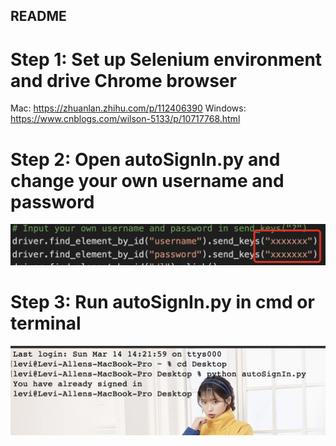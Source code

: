 ## README
# Step 1: Set up Selenium environment and drive Chrome browser
Mac:
https://zhuanlan.zhihu.com/p/112406390
Windows:
https://www.cnblogs.com/wilson-5133/p/10717768.html

# Step 2: Open autoSignIn.py and change your own username and password
![avatar](./img/1.png)
# Step 3: Run autoSignIn.py in cmd or terminal
![avatar](./img/2.png)
